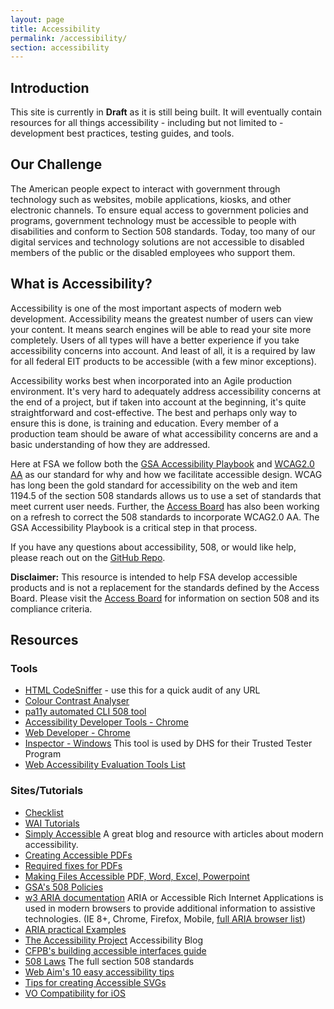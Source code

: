 ```yaml
---
layout: page
title: Accessibility
permalink: /accessibility/
section: accessibility
---
```


## Introduction

This site is currently in __Draft__ as it is still being built. It will eventually contain resources for all things accessibility - including but not limited to - development best practices, testing guides, and tools.

## Our Challenge

The American people expect to interact with government through technology such as websites, mobile applications, kiosks, and other electronic channels. To ensure equal access to government policies and programs, government technology must be accessible to people with disabilities and conform to Section 508 standards. Today, too many of our digital services and technology solutions are not accessible to disabled members of the public or the disabled employees who support them.

## What is Accessibility?

Accessibility is one of the most important aspects of modern web development. Accessibility means the greatest number of users can view your content. It means search engines will be able to read your site more completely. Users of all types will have a better experience if you take accessibility concerns into account. And least of all, it is a required by law for all federal EIT products to be accessible (with a few minor exceptions).

Accessibility works best when incorporated into an Agile production environment. It's very hard to adequately address accessibility concerns at the end of a project, but if taken into account at the beginning, it's quite straightforward and cost-effective. The best and perhaps only way to ensure this is done, is training and education. Every member of a production team should be aware of what accessibility concerns are and a basic understanding of how they are addressed.

Here at FSA we follow both the [GSA Accessibility Playbook](https://www.section508.gov/content/it-accessibility-playbook) and [WCAG2.0 AA](https://www.w3.org/TR/WCAG20) as our standard for why and how we facilitate accessible design. WCAG has long been the gold standard for accessibility on the web and item 1194.5 of the section 508 standards allows us to use a set of standards that meet current user needs. Further, the [Access Board](http://www.access-board.gov/guidelines-and-standards/communications-and-it/about-the-section-508-standards/section-508-standards) has also been working on a refresh to correct the 508 standards to incorporate WCAG2.0 AA. The GSA Accessibility Playbook is a critical step in that process.

If you have any questions about accessibility, 508, or would like help, please reach out on the [GitHub Repo](https://github.com/18F/accessibility).  

**Disclaimer:** This resource is intended to help FSA develop accessible products and is not a replacement for the standards defined by the Access Board. Please visit the [Access Board](http://www.access-board.gov/guidelines-and-standards/communications-and-it/about-the-section-508-standards/section-508-standards) for information on section 508 and its compliance criteria.

## Resources

### Tools

* [HTML CodeSniffer](http://squizlabs.github.io/HTML_CodeSniffer/) - use this for a quick audit of any URL
* [Colour Contrast Analyser](http://www.paciellogroup.com/resources/contrastanalyser/)
* [pa11y automated CLI 508 tool](http://pa11y.org/)
* [Accessibility Developer Tools - Chrome](https://chrome.google.com/webstore/detail/accessibility-developer-t/fpkknkljclfencbdbgkenhalefipecmb?hl=en)
* [Web Developer - Chrome](https://chrome.google.com/webstore/detail/web-developer/bfbameneiokkgbdmiekhjnmfkcnldhhm?hl=en-US)
* [Inspector - Windows](https://msdn.microsoft.com/en-us/library/windows/desktop/dd318521%28v=vs.85%29.aspx) This tool is used by DHS for their Trusted Tester Program
* [Web Accessibility Evaluation Tools List](https://www.w3.org/WAI/ER/tools/)

### Sites/Tutorials

* [Checklist](checklist.html)
* [WAI Tutorials](http://www.w3.org/WAI/tutorials/)
* [Simply Accessible](http://simplyaccessible.com/archives/) A great blog and resource with articles about modern accessibility.
* [Creating Accessible PDFs](http://www.section508.va.gov/support/tutorials/pdf/index.asp)
* [Required fixes for PDFs](http://www.hhs.gov/web/section-508/making-files-accessible/pdf-required/index.html)
* [Making Files Accessible PDF, Word, Excel, Powerpoint](http://www.hhs.gov/web/section-508/making-files-accessible/index.html)
* [GSA's 508 Policies](http://www.gsa.gov/portal/content/105254)
* [w3 ARIA documentation](http://www.w3.org/html/wg/drafts/html/master/dom.html#wai-aria) ARIA or Accessible Rich Internet Applications is used in modern browsers to provide additional information to assistive technologies. (IE 8+, Chrome, Firefox, Mobile, [full ARIA browser list](http://caniuse.com/#feat=wai-aria))
* [ARIA practical Examples](http://heydonworks.com/practical_aria_examples/)
* [The Accessibility Project](http://a11yproject.com/) Accessibility Blog
* [CFPB's building accessible interfaces guide](http://cfpb.github.io/design-manual/guides/accessible-interfaces.html)
* [508 Laws](http://www.access-board.gov/guidelines-and-standards/communications-and-it/about-the-section-508-standards/section-508-standards) The full section 508 standards
* [Web Aim's 10 easy accessibility tips](http://webaim.org/blog/10-easy-accessibility-tips/)
* [Tips for creating Accessible SVGs](http://www.sitepoint.com/tips-accessible-svg/)
* [VO Compatibility for iOS](http://pauljadam.com/demos/voiceover-ios-html-aria-support.html)
